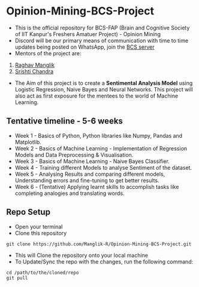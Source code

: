 # Opinion-Mining-BCS-Project

- This is the official repository for BCS-FAP (Brain and Cognitive Society of IIT Kanpur's Freshers Amatuer Project) - Opinion Mining
- Discord will be our primary means of communication with time to time updates being posted on WhatsApp, join the [BCS server](https://discord.gg/zZQbZcu29f)
- Mentors of the project are:
1. [Raghav Manglik](https://www.linkedin.com/in/raghav-manglik-331326272/)
2. [Srishti Chandra](https://www.linkedin.com/in/srishti-chandra-a79a3227a/)

- The Aim of this project is to create a **Sentimental Analysis Model** using Logistic Regression, Naive Bayes and Neural Networks.
This project will also act as first exposure for the mentees to the world of Machine Learning.

## Tentative timeline - 5-6 weeks

- Week 1 - Basics of Python, Python libraries like Numpy, Pandas and Matplotlib.
- Week 2 - Basics of  Machine Learning - Implementation of Regression Models and Data Preprocessing & Visualisation. 
- Week 3 - Basics of Machine Learning - Naive Bayes Classifier.
- Week 4 - Training different Models to analyse Sentiment of the dataset.
- Week 5 - Analysing Results and comparing different models, Understanding errors and fine-tuning to get better results.
- Week 6 - (Tentative) Applying learnt skills to accomplish tasks like completing analogies and translating words.

## Repo Setup 

- Open your terminal
- Clone this repository 
```
git clone https://github.com/Manglik-R/Opinion-Mining-BCS-Project.git
```

- This will Clone the repository onto your local machine
- To Update/Sync the repo with the changes, run the following command:

```
cd /path/to/the/cloned/repo
git pull 
```
